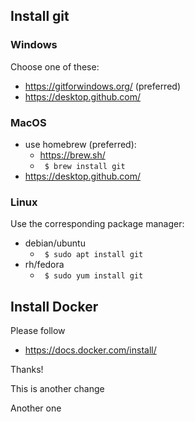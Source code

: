 ## Install git

### Windows

Choose one of these:

- https://gitforwindows.org/ (preferred)
- https://desktop.github.com/ 

### MacOS

- use homebrew (preferred):
    - https://brew.sh/
    - ` $ brew install git`
- https://desktop.github.com/

### Linux

Use the corresponding package manager:

- debian/ubuntu
    - ` $ sudo apt install git`
- rh/fedora
    - ` $ sudo yum install git`

## Install Docker

Please follow

- https://docs.docker.com/install/

Thanks!

This is another change

Another one
